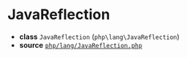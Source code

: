 # JavaReflection

- **class** `JavaReflection` (`php\lang\JavaReflection`)
- **source** [`php/lang/JavaReflection.php`](./src/main/resources/JPHP-INF/sdk/php/lang/JavaReflection.php)
